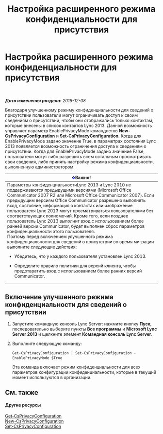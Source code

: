 ﻿---
title: Настройка расширенного режима конфиденциальности для присутствия
TOCTitle: Настройка расширенного режима конфиденциальности для присутствия
ms:assetid: e7a6b873-486d-4dfb-a967-c48f61f237f3
ms:mtpsurl: https://technet.microsoft.com/ru-ru/library/Gg399028(v=OCS.15)
ms:contentKeyID: 49311500
ms.date: 12/10/2016
mtps_version: v=OCS.15
ms.translationtype: HT
---

# Настройка расширенного режима конфиденциальности для присутствия

 

_**Дата изменения раздела:** 2016-12-08_

Благодаря улучшенному режиму конфиденциальности для сведений о присутствии пользователи могут ограничивать доступ к своим сведениям о присутствии, чтобы они отображались только контактам, которые внесены в список контактов Lync 2013. Данной возможность управляет параметр EnablePrivacyMode командлетов **New-CsPrivacyConfiguration** и **Set-CsPrivacyConfiguration**. Когда для EnablePrivacyMode задано значение True, в параметрах состояния Lync 2013 появляется возможность ограничения доступа к сведениям о присутствии. Когда для EnablePrivacyMode задано значение False, пользователи могут либо разрешить всем остальным просматривать свои сведения, либо принять настройку режима конфиденциальности, выполненную администратором.

<table>
<colgroup>
<col style="width: 100%" />
</colgroup>
<thead>
<tr class="header">
<th><img src="images/JJ618369.important(OCS.15).gif" title="important" alt="important" />Важно!</th>
</tr>
</thead>
<tbody>
<tr class="odd">
<td>Параметры конфиденциальностиLync 2013 и Lync 2010 не поддерживаются предыдущими версиями (Microsoft Office Communicator 2007 R2 или Microsoft Office Communicator 2007). Если предыдущим версиям Office Communicator разрешено выполнять вход, состояние, информация о контактах или изображение пользователя Lync 2013 могут просматриваться пользователями без соответствующих полномочий. Кроме того, если позднее пользователь Lync 2013 выполнит вход с использованием более ранней версии Communicator, будет выполнен сброс параметров конфиденциальности этого пользователя.<br />
Поэтому перед включением улучшенного режима конфиденциальности для сведений о присутствии во время миграции выполните следующие действия:
<ul>
<li><p>Убедитесь, что у каждого пользователя установлен Lync 2013.</p></li>
<li><p>Определите правило политики для версий клиента, чтобы предотвратить вход с использованием более ранних версий Communicator.</p></li>
</ul></td>
</tr>
</tbody>
</table>


## Включение улучшенного режима конфиденциальности для сведений о присутствии

1.  Запустите командную консоль Lync Server: нажмите кнопку **Пуск**, последовательно выберите пункты **Все программы** и **Microsoft Lync Server 2013** и щелкните элемент **Командная консоль Lync Server**.

2.  Выполните следующую команду:
    
        Get-CsPrivacyConfiguration | Set-CsPrivacyConfiguration -EnablePrivacyMode $True
    
    Эта команда включает режим конфиденциальности для всех параметров конфигурации конфиденциальности, которые в текущий момент используются в организации.

## См. также

#### Другие ресурсы

[Get-CsPrivacyConfiguration](get-csprivacyconfiguration.md)  
[New-CsPrivacyConfiguration](new-csprivacyconfiguration.md)  
[Set-CsPrivacyConfiguration](set-csprivacyconfiguration.md)

